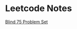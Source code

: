 # Leetcode Notes
[Blind 75 Problem Set](https://leetcode.com/discuss/general-discussion/460599/blind-75-leetcode-questions)